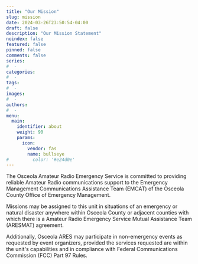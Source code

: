 ```yaml
---
title: "Our Mission"
slug: mission
date: 2024-03-26T23:50:54-04:00
draft: false
description: "Our Mission Statement"
noindex: false
featured: false
pinned: false
comments: false
series:
#  - 
categories:
#  - 
tags:
#  - 
images:
#  - 
authors:
#  -
menu:
  main:
    identifier: about
    weight: 90
    params:
      icon:
        vendor: fas
        name: bullseye
#         color: '#e24d0e'
---
```


The Osceola Amateur Radio Emergency Service is committed to providing reliable Amateur Radio communications support to the Emergency Management Communications Assistance Team (EMCAT) of the Osceola County Office of Emergency Management.

Missions may be assigned to this unit in situations of an emergency or natural disaster anywhere within Osceola County or adjacent counties with which there is a Amateur Radio Emergency Service Mutual Assistance Team (ARESMAT) agreement.

Additionally, Osceola ARES may participate in non-emergency events as requested by event organizers, provided the services requested are within the unit's capabilities and in compliance with Federal Communications Commission (FCC) Part 97 Rules.
